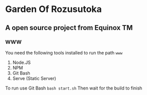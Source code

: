 # Garden Of Rozusutoka

## A open source project from Equinox TM

### WWW

You need the following tools installed to run the path `www`

1. Node.JS
2. NPM
3. Git Bash
4. Serve (Static Server)

To run use Git Bash `bash start.sh`
Then wait for the build to finish
